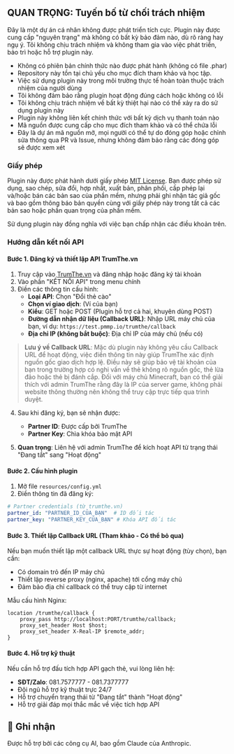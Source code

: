 ## QUAN TRỌNG: Tuyến bố từ chối trách nhiệm

Đây là một dự án cá nhân không được phát triển tích cực. Plugin này được cung cấp "nguyên trạng" mà không có bất kỳ bảo đảm nào, dù rõ ràng hay ngụ ý. Tôi không chịu trách nhiệm và không tham gia vào việc phát triển, bảo trì hoặc hỗ trợ plugin này.

- Không có phiên bản chính thức nào được phát hành (không có file .phar)
- Repository này tồn tại chủ yếu cho mục đích tham khảo và học tập.
- Việc sử dụng plugin này trong môi trường thực tế hoàn toàn thuộc trách nhiệm của người dùng
- Tôi không đảm bảo rằng plugin hoạt động đúng cách hoặc không có lỗi
- Tôi không chịu trách nhiệm về bất kỳ thiệt hại nào có thể xảy ra do sử dụng plugin này
- Plugin này không liên kết chính thức với bất kỳ dịch vụ thanh toán nào
- Mã nguồn được cung cấp cho mục đích tham khảo và có thể chứa lỗi
- Đây là dự án mã nguồn mở, mọi người có thể tự do đóng góp hoặc chỉnh sửa thông qua PR và Issue, nhưng không đảm bảo rằng các đóng góp sẽ được xem xét

### Giấy phép

Plugin này được phát hành dưới giấy phép [MIT License](LICENSE). Bạn được phép sử dụng, sao chép, sửa đổi, hợp nhất, xuất bản, phân phối, cấp phép lại và/hoặc bán các bản sao của phần mềm, nhưng phải ghi nhận tác giả gốc và bao gồm thông báo bản quyền cùng với giấy phép này trong tất cả các bản sao hoặc phần quan trọng của phần mềm.

Sử dụng plugin này đồng nghĩa với việc bạn chấp nhận các điều khoản trên.

### Hướng dẫn kết nối API

#### Bước 1. Đăng ký và thiết lập API TrumThe.vn

1. Truy cập vào [TrumThe.vn](https://trumthe.vn/merchant) và đăng nhập hoặc đăng ký tài khoản
2. Vào phần "KẾT NỐI API" trong menu chính
3. Điền các thông tin cấu hình:
   - **Loại API**: Chọn "Đổi thẻ cào"
   - **Chọn ví giao dịch**: (Ví của bạn)
   - **Kiểu**: GET hoặc POST (Plugin hỗ trợ cả hai, khuyên dùng POST)
   - **Đường dẫn nhận dữ liệu (Callback URL)**: Nhập URL máy chủ của bạn, ví dụ: `https://test.pmmp.io/trumthe/callback`
   - **Địa chỉ IP (không bắt buộc)**: Địa chỉ IP của máy chủ (nếu có)

> **Lưu ý về Callback URL**: Mặc dù plugin này không yêu cầu Callback URL để hoạt động, việc điền thông tin này giúp TrumThe xác định nguồn gốc giao dịch hợp lệ. Điều này sẽ giúp bảo vệ tài khoản của bạn trong trường hợp có nghi vấn về thẻ không rõ nguồn gốc, thẻ lừa đảo hoặc thẻ bị đánh cắp. Đối với máy chủ Minecraft, bạn có thể giải thích với admin TrumThe rằng đây là IP của server game, không phải website thông thường nên không thể truy cập trực tiếp qua trình duyệt.

4. Sau khi đăng ký, bạn sẽ nhận được:
   - **Partner ID**: Được cấp bởi TrumThe
   - **Partner Key**: Chìa khóa bảo mật API

5. **Quan trọng**: Liên hệ với admin TrumThe để kích hoạt API từ trạng thái "Đang tắt" sang "Hoạt động"

#### Bước 2. Cấu hình plugin

1. Mở file `resources/config.yml`
2. Điền thông tin đã đăng ký:
```yml
# Partner credentials (từ trumthe.vn)
partner_id: "PARTNER_ID_CỦA_BẠN"  # ID đối tác
partner_key: "PARTNER_KEY_CỦA_BẠN" # Khóa API đối tác
```

#### Bước 3. Thiết lập Callback URL (Tham khảo - Có thể bỏ qua)

Nếu bạn muốn thiết lập một callback URL thực sự hoạt động (tùy chọn), bạn cần:
- Có domain trỏ đến IP máy chủ
- Thiết lập reverse proxy (nginx, apache) tới cổng máy chủ
- Đảm bảo địa chỉ callback có thể truy cập từ internet

Mẫu cấu hình Nginx:
```nginx
location /trumthe/callback {
    proxy_pass http://localhost:PORT/trumthe/callback;
    proxy_set_header Host $host;
    proxy_set_header X-Real-IP $remote_addr;
}
```

#### Bước 4. Hỗ trợ kỹ thuật

Nếu cần hỗ trợ đấu tích hợp API gạch thẻ, vui lòng liên hệ:
- **SĐT/Zalo**: 081.7577777 - 081.7377777
- Đội ngũ hỗ trợ kỹ thuật trực 24/7
- Hỗ trợ chuyển trạng thái từ "Đang tắt" thành "Hoạt động"
- Hỗ trợ giải đáp mọi thắc mắc về việc tích hợp API

## 🤖 Ghi nhận
Được hỗ trợ bởi các công cụ AI, bao gồm Claude của Anthropic.
